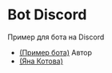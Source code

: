 # Bot Discord
Пример для бота на Discord
- [(Пример бота)](https://github.com/JanaKotova/python_discord/blob/master/Example/bot.py)
Автор
- [(Яна Котова)](https://github.com/JanaKotova)
